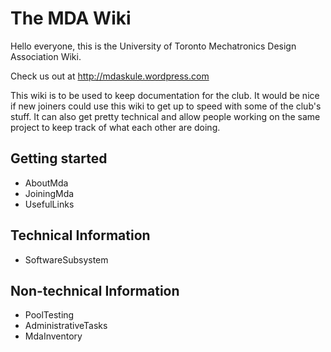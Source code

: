 # The MDA Wiki #

Hello everyone, this is the University of Toronto Mechatronics Design Association Wiki.

Check us out at http://mdaskule.wordpress.com

This wiki is to be used to keep documentation for the club.
It would be nice if new joiners could use this wiki to get up to speed with some of the club's stuff.
It can also get pretty technical and allow people working on the same project to keep track of what each other are doing.

## Getting started ##

  * AboutMda
  * JoiningMda
  * UsefulLinks

## Technical Information ##

  * SoftwareSubsystem

## Non-technical Information ##

  * PoolTesting
  * AdministrativeTasks
  * MdaInventory